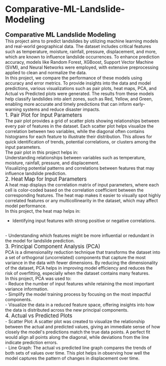 # Comparative-ML-Landslide-Modeling
<big><big><b>Comparative ML Landslide Modeling</b></big></big><br>
This project aims to predict landslides by utilizing machine learning models and real-world geographical data. The dataset includes critical features such as temperature, moisture, rainfall, pressure, displacement, and more, which are known to influence landslide occurrences. To enhance prediction accuracy, models like Random Forest, XGBoost, Support Vector Machine (SVM), and Neural Networks were employed, with extensive preprocessing applied to clean and normalize the data.
<br>
In this project, we compare the performance of these models using accuracy and error metrics. To provide insights into the data and model predictions, various visualizations such as pair plots, heat maps, PCA, and Actual vs Predicted plots were generated. The results from these models help classify landslides into alert zones, such as Red, Yellow, and Green, enabling more accurate and timely predictions that can inform early-warning systems and reduce disaster impacts.
<br>
<big>1. Pair Plot for Input Parameters</big>
<br>
The pair plot provides a grid of scatter plots showing relationships between every pair of features in the dataset. Each scatter plot helps visualize the correlation between two variables, while the diagonal often contains histograms for each feature to illustrate their distribution. This allows for quick identification of trends, potential correlations, or clusters among the input parameters.
<br>
The pair plot in this project helps in:
<br>Understanding relationships between variables such as temperature, moisture, rainfall, pressure, and displacement.
<br>Visualizing potential patterns and correlations between features that may influence landslide prediction.
<br>
<big>2. Heat Map for Input Parameters</big>
<br>
A heat map displays the correlation matrix of input parameters, where each cell is color-coded based on the correlation coefficient between the corresponding features. The heat map makes it easier to visually spot highly correlated features or any multicollinearity in the dataset, which may affect model performance.
<br>
In this project, the heat map helps in:
<br>
- Identifying input features with strong positive or negative correlations.
<br>
- Understanding which features might be more influential or redundant in the model for landslide prediction.
<br>
<big>3. Principal Component Analysis (PCA)</big>
<br>
PCA is a dimensionality reduction technique that transforms the dataset into a set of orthogonal (uncorrelated) components that capture the most variance in the data with fewer dimensions. By reducing the dimensionality of the dataset, PCA helps in improving model efficiency and reduces the risk of overfitting, especially when the dataset contains many features.
<br>
In this project, PCA was used to:
<br>
- Reduce the number of input features while retaining the most important variance information.
<br>
- Simplify the model training process by focusing on the most impactful components.
<br>
- Visualize the data in a reduced feature space, offering insights into how the data is distributed across the new principal components.
<br>
<big>4. Actual vs Predicted Plots</big>
<br>
- Scatter Plot: A scatter plot was created to visualize the relationship between the actual and predicted values, giving an immediate sense of how closely the model's predictions match the true data points. A perfect fit would align all points along the diagonal, while deviations from the line indicate prediction errors.
<br>
- Line Graph: The actual vs predicted line graph compares the trends of both sets of values over time. This plot helps in observing how well the model captures the pattern of changes in displacement over time.
